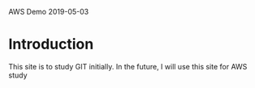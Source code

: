 AWS Demo 2019-05-03

# Introduction

This site is to study GIT initially. In the future, I will use this site for AWS study
